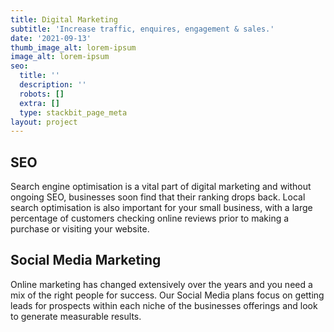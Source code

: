 ```yaml
---
title: Digital Marketing
subtitle: 'Increase traffic, enquires, engagement & sales.'
date: '2021-09-13'
thumb_image_alt: lorem-ipsum
image_alt: lorem-ipsum
seo:
  title: ''
  description: ''
  robots: []
  extra: []
  type: stackbit_page_meta
layout: project
---
```

## SEO

Search engine optimisation is a vital part of digital marketing and without ongoing SEO, businesses soon find that their ranking drops back. Local search optimisation is also important for your small business, with a large percentage of customers checking online reviews prior to making a purchase or visiting your website.

## Social Media Marketing

Online marketing has changed extensively over the years and you need a mix of the right people for success. Our Social Media plans focus on getting leads for prospects within each niche of the businesses offerings and look to generate measurable results.
